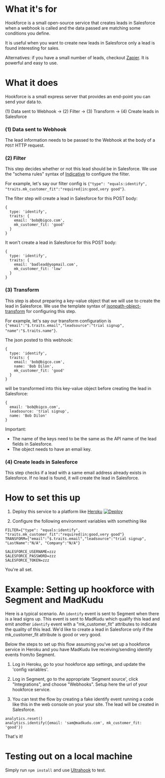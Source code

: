 # What it's for

Hookforce is a small open-source service that creates leads in Salesforce when a webhook is called and the data passed are matching some conditions you define.

It is useful when you want to create new leads in Salesforce only a lead is found interesting for sales.

Alternatives: if you have a small number of leads, checkout [Zapier](https://zapier.com/). It is powerful and easy to use.

# What it does

Hookforce is a small express server that provides an end-point you can send your data to.

(1) Data sent to Webhook -> (2) Filter -> (3) Transform -> (4) Create leads in Salesforce

### (1) Data sent to Webhook
The lead information needs to be passed to the Webhook at the body of a `POST` HTTP request.

### (2) Filter
This step decides whether or not this lead should be in Salesforce. We use the "schema rules" syntax of [Indicative](http://indicative.adonisjs.com/) to configure the filter.

For example, let's say our filter config is `{"type": "equals:identify", "traits.mk_customer_fit":"required|in:good,very good"}`.

The filter step will create a lead in Salesforce for this POST body:
```
{
  type: 'identify',
  traits: {
    email: 'bob@bigco.com',
    mk_customer_fit: 'good'
  }
}
```

It won't create a lead in Salesforce for this POST body:
```
{
  type: 'identify',
  traits: {
    email: 'badlead@yopmail.com',
    mk_customer_fit: 'low'
  }
}
```


### (3) Transform
This step is about preparing a key-value object that we will use to create the lead in Salesforce. We use the template syntax of [jsonpath-object-transform](https://github.com/dvdln/jsonpath-object-transform) for configuring this step.

For example, let's say our transform configuration is `{"email":"$.traits.email","leadsource":"trial signup", "name":"$.traits.name"}`.

The json posted to this webhook:
```
{
  type: 'identify',
  traits: {
    email: 'bob@bigco.com',
    name: 'Bob Dilon',
    mk_customer_fit: 'good'
  }  
}
```
will be transformed into this key-value object before creating the lead in Salesforce:
```
{
  email: 'bob@bigco.com',
  leadsource: 'trial signup',
  name: 'Bob Dilon'
}
```

Important:
- The name of the keys need to be the same as the API name of the lead fields in Salesforce.
- The object needs to have an email key.

### (4) Create leads in Salesforce
This step checks if a lead with a same email address already exists in Salesforce. If no lead is found, it will create the lead in Salesforce.


# How to set this up

1. Deploy this service to a platform like [Heroku](https://www.heroku.com/)
[![Deploy](https://www.herokucdn.com/deploy/button.svg)](https://heroku.com/deploy)

2. Configure the following environment variables with something like

```
FILTER={"type": "equals:identify", "traits.mk_customer_fit":"required|in:good,very good"}
TRANSFORM={"email":"$.traits.email","leadsource":"trial signup", "LastName":"N/A", "Company":"N/A"}

SALESFORCE_USERNAME=zzz
SALESFORCE_PASSWORD=zzz
SALESFORCE_TOKEN=zzz
```

You're all set.


# Example: Setting up hookforce with Segment and MadKudu

Here is a typical scenario. An `identify` event is sent to Segment when there is a lead signs up. This event is sent to MadKudu which qualify this lead and emit another `identify` event with a "mk_customer_fit" attributes to indicate the quality of this lead. We'd like to create a lead in Salesforce only if the mk_customer_fit attribute is good or very good.

Below the steps to set up this flow assuming you've set up a hookforce service in Heroku and you have MadKudu live receiving/sending identify events from/to Segment.

1. Log in Heroku, go to your hookforce app settings, and update the 'config variables'.

2. Log in Segment, go to the appropriate 'Segment source', click "Integrations", and choose "Webhooks". Setup here the url of your hookforce service.

3. You can test the flow by creating a fake identify event running a code like this in the web console on your your site. The lead will be created in Salesforce.
```
analytics.reset()
analytics.identify({email: 'sam@madkudu.com', mk_customer_fit: 'good'})
```

That's it!


# Testing out on a local machine

Simply run `npm install` and use [Ultrahook](http://www.ultrahook.com/) to test.
